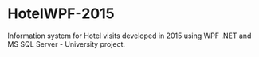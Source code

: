 # HotelWPF-2015
Information system for Hotel visits developed in 2015 using WPF .NET and MS SQL Server - University project.
